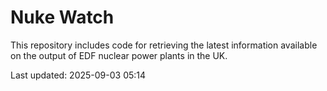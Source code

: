 # Nuke Watch

This repository includes code for retrieving the latest information available on the output of EDF nuclear power plants in the UK.

Last updated: 2025-09-03 05:14